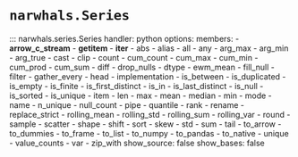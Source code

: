 # `narwhals.Series`

::: narwhals.series.Series
    handler: python
    options:
      members:
        - __arrow_c_stream__
        - __getitem__
        - __iter__
        - abs
        - alias
        - all
        - any
        - arg_max
        - arg_min
        - arg_true
        - cast
        - clip
        - count
        - cum_count
        - cum_max
        - cum_min
        - cum_prod
        - cum_sum
        - diff
        - drop_nulls
        - dtype
        - ewm_mean
        - fill_null
        - filter
        - gather_every
        - head
        - implementation
        - is_between
        - is_duplicated
        - is_empty
        - is_finite
        - is_first_distinct
        - is_in
        - is_last_distinct
        - is_null
        - is_sorted
        - is_unique
        - item
        - len
        - max
        - mean
        - median
        - min
        - mode
        - name
        - n_unique
        - null_count
        - pipe
        - quantile
        - rank
        - rename
        - replace_strict
        - rolling_mean
        - rolling_std
        - rolling_sum
        - rolling_var
        - round
        - sample
        - scatter
        - shape
        - shift
        - sort
        - skew
        - std
        - sum
        - tail
        - to_arrow
        - to_dummies
        - to_frame
        - to_list
        - to_numpy
        - to_pandas
        - to_native
        - unique
        - value_counts
        - var
        - zip_with
      show_source: false
      show_bases: false
